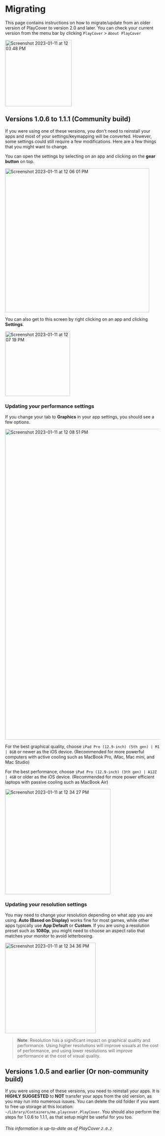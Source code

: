 # Migrating

This page contains instructions on how to migrate/update from an older version of PlayCover to version 2.0 and later. You can check your current version from the menu bar by clicking `PlayCover` > `About PlayCover`

<img width="216" alt="Screenshot 2023-01-11 at 12 03 48 PM" src="https://user-images.githubusercontent.com/78054566/211870031-3248ae87-f049-4d41-a425-1672a6ab675d.png">

## Versions 1.0.6 to 1.1.1 (Community build)
If you were using one of these versions, you don't need to reinstall your apps and most of your settings/keymapping will be converted. However, some settings could still require a few modifications. Here are a few things that you might want to change. 

You can open the settings by selecting on an app and clicking on the **gear button** on top.  

<img width="469" alt="Screenshot 2023-01-11 at 12 06 01 PM" src="https://user-images.githubusercontent.com/78054566/211870526-2ae0d186-fbd7-4315-a493-e61c7e5e29bb.png">

You can also get to this screen by right clicking on an app and clicking **Settings**.

<img width="211" alt="Screenshot 2023-01-11 at 12 07 19 PM" src="https://user-images.githubusercontent.com/78054566/211870798-a36c59e1-fad2-4fc7-8d58-cfba899ac3c8.png">

### Updating your performance settings
If you change your tab to **Graphics** in your app settings, you should see a few options. 

<img width="1012" alt="Screenshot 2023-01-11 at 12 08 51 PM" src="https://user-images.githubusercontent.com/78054566/211871143-521d60d7-5980-44c3-b811-72d11e76c7fd.png">

For the best graphical quality, choose `iPad Pro (12.9-inch) (5th gen) | M1 | 8GB` or newer as the iOS device. (Recommended for more powerful computers with active cooling such as MacBook Pro, iMac, Mac mini, and Mac Studio)

For the best performance, choose `iPad Pro (12.9-inch) (3th gen) | A12Z | 4GB` or older as the iOS device. (Recommended for more power efficient laptops with passive cooling such as MacBook Air)

<img width="343" alt="Screenshot 2023-01-11 at 12 34 27 PM" src="https://user-images.githubusercontent.com/78054566/211877662-deedf1e6-a6b8-4060-9481-88f184ff640c.png">

### Updating your resolution settings
You may need to change your resolution depending on what app you are using. **Auto (Based on Display)** works fine for most games, while other apps typically use **App Default** or **Custom**. If you are using a resolution preset such as **1080p**, you might need to choose an aspect ratio that matches your monitor to avoid letterboxing. 

<img width="295" alt="Screenshot 2023-01-11 at 12 34 36 PM" src="https://user-images.githubusercontent.com/78054566/211877691-6187aabd-c599-48bf-b4c2-cbd768715b5c.png">

>__Note__: Resolution has a significant impact on graphical quality and performance. Using higher resolutions will improve visuals at the cost of performance, and using lower resolutions will improve performance at the cost of visual quality. 

## Versions 1.0.5 and earlier (Or non-community build)
If you were using one of these versions, you need to reinstall your apps. It is **HIGHLY SUGGESTED** to **NOT** transfer your apps from the old version, as you may run into numerous issues. You can delete the old folder if you want to free up storage at this location: `~/Library/Containers/me.playcover.PlayCover`. You should also perform the steps for 1.0.6 to 1.1.1, as that setup might be useful for you too. 

###### This information is up-to-date as of PlayCover `2.0.2`
